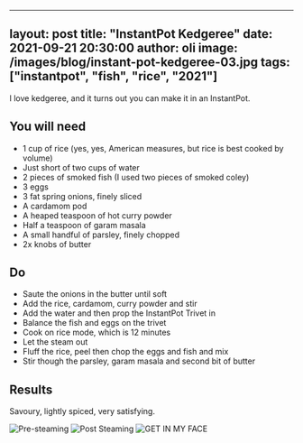 
---
layout: post
title:  "InstantPot Kedgeree"
date:   2021-09-21 20:30:00
author: oli
image: /images/blog/instant-pot-kedgeree-03.jpg
tags: ["instantpot", "fish", "rice", "2021"]
---

I love kedgeree, and it turns out you can make it in an InstantPot.


## You will need

* 1 cup of rice (yes, yes, American measures, but rice is best cooked by volume)
* Just short of two cups of water
* 2 pieces of smoked fish (I used two pieces of smoked coley)
* 3 eggs
* 3 fat spring onions, finely sliced
* A cardamom pod
* A heaped teaspoon of hot curry powder
* Half a teaspoon of garam masala
* A small handful of parsley, finely chopped
* 2x knobs of butter

## Do

* Saute the onions in the butter until soft
* Add the rice, cardamom, curry powder and stir
* Add the water and then prop the InstantPot Trivet in
* Balance the fish and eggs on the trivet
* Cook on rice mode, which is 12 minutes
* Let the steam out
* Fluff the rice, peel then chop the eggs and fish and mix
* Stir though the parsley, garam masala and second bit of butter


## Results

Savoury, lightly spiced, very satisfying.

![Pre-steaming](/images/blog/instant-pot-kedgeree-01.jpg)
![Post Steaming](/images/blog/instant-pot-kedgeree-02.jpg)
![GET IN MY FACE](/images/blog/instant-pot-kedgeree-03.jpg)